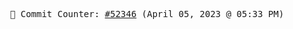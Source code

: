 <p align="center">
    <samp>
        📮 Commit Counter: <a href="https://github.com/Javascript-void0/Javascript-void0/commits/main">#52346</a> (April 05, 2023 @ 05:33 PM)
    </samp>
</p>